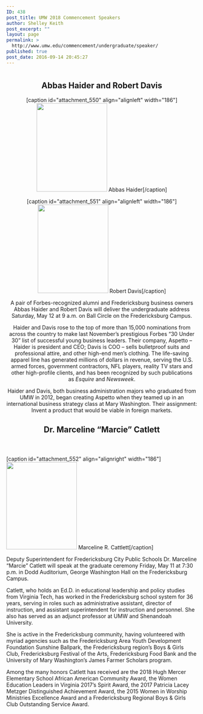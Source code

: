 ```yaml
---
ID: 438
post_title: UMW 2018 Commencement Speakers
author: Shelley Keith
post_excerpt: ""
layout: page
permalink: >
  http://www.umw.edu/commencement/undergraduate/speaker/
published: true
post_date: 2016-09-14 20:45:27
---
```

<header class="entry-header">
<h1 class="entry-title"></h1>
<h2>Abbas Haider and Robert Davis</h2>
[caption id="attachment_550" align="alignleft" width="186"]<img class="wp-image-550 " src="http://www.umw.edu/commencement/wp-content/uploads/sites/13/2018/05/2018-speaker-240x300.jpg" alt="" width="186" height="233" /> Abbas Haider[/caption]

[caption id="attachment_551" align="alignleft" width="186"]<img class="wp-image-551 " src="http://www.umw.edu/commencement/wp-content/uploads/sites/13/2018/05/2018-Speaker-II-240x300.jpg" alt="" width="186" height="233" /> Robert Davis[/caption]

A pair of Forbes-recognized alumni and Fredericksburg business owners Abbas Haider and Robert Davis will deliver the undergraduate address Saturday, May 12 at 9 a.m. on Ball Circle on the Fredericksburg Campus.

Haider and Davis rose to the top of more than 15,000 nominations from across the country to make last November’s prestigious Forbes “30 Under 30” list of successful young business leaders. Their company, Aspetto – Haider is president and CEO; Davis is COO – sells bulletproof suits and professional attire, and other high-end men’s clothing. The life-saving apparel line has generated millions of dollars in revenue, serving the U.S. armed forces, government contractors, NFL players, reality TV stars and other high-profile clients, and has been recognized by such publications as <em>Esquire</em> and <em>Newsweek</em>.

Haider and Davis, both business administration majors who graduated from UMW in 2012, began creating Aspetto when they teamed up in an international business strategy class at Mary Washington. Their assignment: Invent a product that would be viable in foreign markets.
<h2>Dr. Marceline “Marcie” Catlett</h2>
</header>

[caption id="attachment_552" align="alignright" width="186"]<img class="wp-image-552 " src="http://www.umw.edu/commencement/wp-content/uploads/sites/13/2018/05/M-Catlett-6-243x300.jpg" alt="" width="186" height="230" /> Marceline R. Cattlett[/caption]

Deputy Superintendent for Fredericksburg City Public Schools Dr. Marceline “Marcie” Catlett will speak at the graduate ceremony Friday, May 11 at 7:30 p.m. in Dodd Auditorium, George Washington Hall on the Fredericksburg Campus.

Catlett, who holds an Ed.D. in educational leadership and policy studies from Virginia Tech, has worked in the Fredericksburg school system for 36 years, serving in roles such as administrative assistant, director of instruction, and assistant superintendent for instruction and personnel. She also has served as an adjunct professor at UMW and Shenandoah University.

She is active in the Fredericksburg community, having volunteered with myriad agencies such as the Fredericksburg Area Youth Development Foundation Sunshine Ballpark, the Fredericksburg region’s Boys &amp; Girls Club, Fredericksburg Festival of the Arts, Fredericksburg Food Bank and the University of Mary Washington’s James Farmer Scholars program.

Among the many honors Catlett has received are the 2018 Hugh Mercer Elementary School African American Community Award, the Women Education Leaders in Virginia 2017’s Spirit Award, the 2017 Patricia Lacey Metzger Distinguished Achievement Award, the 2015 Women in Worship Ministries Excellence Award and a Fredericksburg Regional Boys &amp; Girls Club Outstanding Service Award.
<div class="entry-content">

<!--more-->

</div>